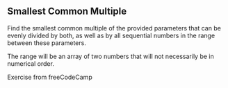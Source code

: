 ## Smallest Common Multiple

Find the smallest common multiple of the provided parameters that can be evenly
 divided by both, as well as by all sequential numbers in the range between these parameters.

The range will be an array of two numbers that will not necessarily be in numerical order.

Exercise from freeCodeCamp
